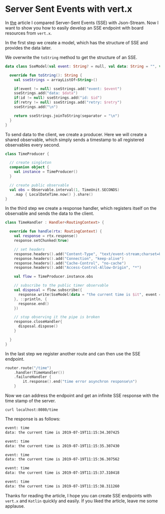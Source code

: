# Server Sent Events with vert.x

In [the](https://medium.com/@aengel/server-sent-events-vs-json-stream-3a9f472120a4) article I compared Server-Sent Events (SSE) with Json-Stream. Now I want to show you how to easily develop an SSE endpoint with board resources from `vert.x`.

In the first step we create a model, which has the structure of SSE and provides the data later.

We overwrite the `toString` method to get the structure of an SSE.

```kotlin
data class SseModel(val event: String? = null, val data: String = "", val id: String? = null, val retry: Number? = null) {

  override fun toString(): String {
    val sseStrings = arrayListOf<String>()

    if(event != null) sseStrings.add("event: $event")
    sseStrings.add("data: $data")
    if(id != null) sseStrings.add("id: $id")
    if(retry != null) sseStrings.add("retry: $retry")
    sseStrings.add("\n")

    return sseStrings.joinToString(separator = "\n")
  }
}
```

To send data to the client, we create a producer. Here we will create a shared observable, which simply sends a timestamp to all registered observables every second.

```kotlin
class TimeProducer {

  // create singleton
  companion object {
    val instance = TimeProducer()
  }

  // create public observable
  val obs = Observable.interval(1, TimeUnit.SECONDS)
    .map { LocalDateTime.now() }.share()
}
```

In the third step we create a response handler, which registers itself on the observable and sends the data to the client.

```kotlin
class TimeHandler : Handler<RoutingContext> {

  override fun handle(rtx: RoutingContext) {
    val response = rtx.response()
    response.setChunked(true)

    // set headers
    response.headers().add("Content-Type", "text/event-stream;charset=UTF-8")
    response.headers().add("Connection", "keep-alive")
    response.headers().add("Cache-Control", "no-cache")
    response.headers().add("Access-Control-Allow-Origin", "*")

    val flow = TimeProducer.instance.obs

    // subscribe to the public timer observable
    val disposal = flow.subscribe({
      response.write(SseModel(data = "the current time is $it", event = "time").toString())
    }, ::println, {
      response.end()
    })

    // stop observing it the pipe is broken
    response.closeHandler{
      disposal.dispose()
    }

  }
}
```

In the last step we register another route and can then use the SSE endpoint.

```kotlin
router.route("/time")
    .handler(TimeHandler())
    .failureHandler {
        it.response().end("time error asynchron response\n")
    }
```

Now we can address the endpoint and get an infinite SSE response with the time stamp of the server.

`curl localhost:8080/time`

The response is as follows:

```bash
event: time
data: the current time is 2019-07-19T11:15:34.307425

event: time
data: the current time is 2019-07-19T11:15:35.307430

event: time
data: the current time is 2019-07-19T11:15:36.307562

event: time
data: the current time is 2019-07-19T11:15:37.310418

event: time
data: the current time is 2019-07-19T11:15:38.311260
```

Thanks for reading the article, I hope you can create SSE endpoints with `vert.x` and `Kotlin` quickly and easily. If you liked the article, leave me some applause.
